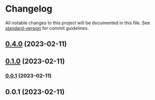 # Changelog

All notable changes to this project will be documented in this file. See [standard-version](https://github.com/conventional-changelog/standard-version) for commit guidelines.

## [0.4.0](https://github.com/straight-forward-team/stf-ui/compare/v0.1.0...v0.4.0) (2023-02-11)

## [0.1.0](https://github.com/straight-forward-team/stf-ui/compare/v0.0.2...v0.1.0) (2023-02-11)

### [0.0.1](https://github.com/straight-forward-team/stf-ui/compare/v0.23.0...v0.0.1) (2023-02-11)

## 0.0.1 (2023-02-11)
